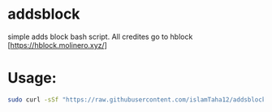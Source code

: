 # addsblock
simple adds block bash script. 
All credites go to hblock [https://hblock.molinero.xyz/]

# Usage:
```bash
sudo curl -sSf "https://raw.githubusercontent.com/islamTaha12/addsblock/master/addsblock.sh" | sh
```
